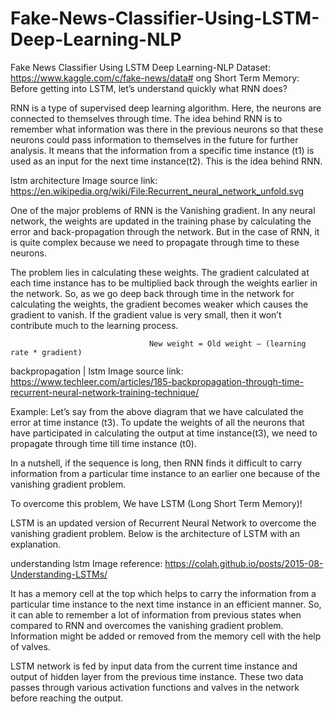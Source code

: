 # Fake-News-Classifier-Using-LSTM-Deep-Learning-NLP
Fake News Classifier Using LSTM Deep Learning-NLP
Dataset: https://www.kaggle.com/c/fake-news/data#
ong Short Term Memory:
Before getting into LSTM, let’s understand quickly what RNN does?

RNN is a type of supervised deep learning algorithm. Here, the neurons are connected to themselves through time. The idea behind RNN is to remember what information was there in the previous neurons so that these neurons could pass information to themselves in the future for further analysis. It means that the information from a specific time instance (t1) is used as an input for the next time instance(t2). This is the idea behind RNN.

lstm architecture
Image source link: https://en.wikipedia.org/wiki/File:Recurrent_neural_network_unfold.svg

One of the major problems of RNN is the Vanishing gradient. In any neural network, the weights are updated in the training phase by calculating the error and back-propagation through the network. But in the case of RNN, it is quite complex because we need to propagate through time to these neurons.

The problem lies in calculating these weights. The gradient calculated at each time instance has to be multiplied back through the weights earlier in the network. So, as we go deep back through time in the network for calculating the weights, the gradient becomes weaker which causes the gradient to vanish. If the gradient value is very small, then it won’t contribute much to the learning process.

                                   New weight = Old weight – (learning rate * gradient)

backpropagation | lstm
Image source link: https://www.techleer.com/articles/185-backpropagation-through-time-recurrent-neural-network-training-technique/

Example: Let’s say from the above diagram that we have calculated the error at time instance (t3). To update the weights of all the neurons that have participated in calculating the output at time instance(t3), we need to propagate through time till time instance (t0).

In a nutshell, if the sequence is long, then RNN finds it difficult to carry information from a particular time instance to an earlier one because of the vanishing gradient problem.

To overcome this problem, We have LSTM (Long Short Term Memory)!

LSTM is an updated version of Recurrent Neural Network to overcome the vanishing gradient problem. Below is the architecture of LSTM with an explanation.

understanding lstm
Image reference: https://colah.github.io/posts/2015-08-Understanding-LSTMs/

It has a memory cell at the top which helps to carry the information from a particular time instance to the next time instance in an efficient manner. So, it can able to remember a lot of information from previous states when compared to RNN and overcomes the vanishing gradient problem. Information might be added or removed from the memory cell with the help of valves.

LSTM network is fed by input data from the current time instance and output of hidden layer from the previous time instance. These two data passes through various activation functions and valves in the network before reaching the output.
